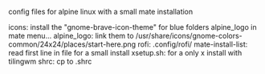 config files for alpine linux with a small mate installation

icons: install the "gnome-brave-icon-theme" for blue folders
alpine_logo in mate menu...
alpine_logo: link them to /usr/share/icons/gnome-colors-common/24x24/places/start-here.png
rofi: .config/rofi/
mate-install-list: read first line in file for a small install
xsetup.sh: for a only x install with tilingwm
shrc: cp to .shrc
